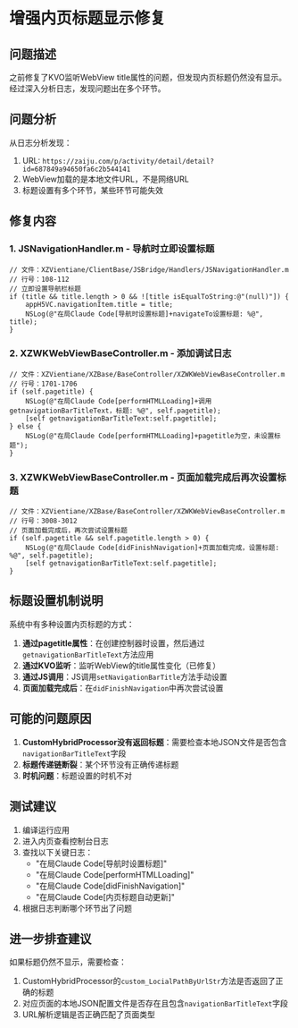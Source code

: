 # 增强内页标题显示修复

## 问题描述
之前修复了KVO监听WebView title属性的问题，但发现内页标题仍然没有显示。经过深入分析日志，发现问题出在多个环节。

## 问题分析
从日志分析发现：
1. URL: `https://zaiju.com/p/activity/detail/detail?id=687849a94650fa6c2b544141`
2. WebView加载的是本地文件URL，不是网络URL
3. 标题设置有多个环节，某些环节可能失效

## 修复内容

### 1. JSNavigationHandler.m - 导航时立即设置标题
```objc
// 文件：XZVientiane/ClientBase/JSBridge/Handlers/JSNavigationHandler.m
// 行号：108-112
// 立即设置导航栏标题
if (title && title.length > 0 && ![title isEqualToString:@"(null)"]) {
    appH5VC.navigationItem.title = title;
    NSLog(@"在局Claude Code[导航时设置标题]+navigateTo设置标题: %@", title);
}
```

### 2. XZWKWebViewBaseController.m - 添加调试日志
```objc
// 文件：XZVientiane/XZBase/BaseController/XZWKWebViewBaseController.m
// 行号：1701-1706
if (self.pagetitle) {
    NSLog(@"在局Claude Code[performHTMLLoading]+调用getnavigationBarTitleText，标题: %@", self.pagetitle);
    [self getnavigationBarTitleText:self.pagetitle];
} else {
    NSLog(@"在局Claude Code[performHTMLLoading]+pagetitle为空，未设置标题");
}
```

### 3. XZWKWebViewBaseController.m - 页面加载完成后再次设置标题
```objc
// 文件：XZVientiane/XZBase/BaseController/XZWKWebViewBaseController.m
// 行号：3008-3012
// 页面加载完成后，再次尝试设置标题
if (self.pagetitle && self.pagetitle.length > 0) {
    NSLog(@"在局Claude Code[didFinishNavigation]+页面加载完成，设置标题: %@", self.pagetitle);
    [self getnavigationBarTitleText:self.pagetitle];
}
```

## 标题设置机制说明
系统中有多种设置内页标题的方式：
1. **通过pagetitle属性**：在创建控制器时设置，然后通过`getnavigationBarTitleText`方法应用
2. **通过KVO监听**：监听WebView的title属性变化（已修复）
3. **通过JS调用**：JS调用`setNavigationBarTitle`方法手动设置
4. **页面加载完成后**：在`didFinishNavigation`中再次尝试设置

## 可能的问题原因
1. **CustomHybridProcessor没有返回标题**：需要检查本地JSON文件是否包含`navigationBarTitleText`字段
2. **标题传递链断裂**：某个环节没有正确传递标题
3. **时机问题**：标题设置的时机不对

## 测试建议
1. 编译运行应用
2. 进入内页查看控制台日志
3. 查找以下关键日志：
   - "在局Claude Code[导航时设置标题]"
   - "在局Claude Code[performHTMLLoading]"
   - "在局Claude Code[didFinishNavigation]"
   - "在局Claude Code[内页标题自动更新]"
4. 根据日志判断哪个环节出了问题

## 进一步排查建议
如果标题仍然不显示，需要检查：
1. CustomHybridProcessor的`custom_LocialPathByUrlStr`方法是否返回了正确的标题
2. 对应页面的本地JSON配置文件是否存在且包含`navigationBarTitleText`字段
3. URL解析逻辑是否正确匹配了页面类型